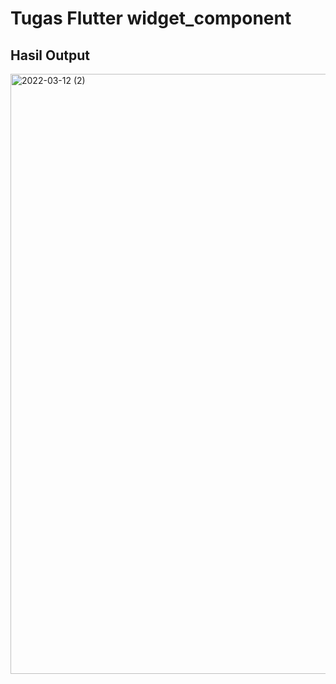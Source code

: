 # Tugas Flutter widget_component

## Hasil Output

<img width="960" alt="2022-03-12 (2)" src="https://user-images.githubusercontent.com/74824846/158006618-4cfcb445-6a58-46e0-9095-68699c79f1dd.png">
